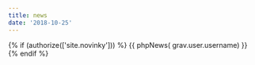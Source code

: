 ```yaml
---
title: news
date: '2018-10-25'
---
```


{% if (authorize(['site.novinky'])) %}
    {{ phpNews( grav.user.username) }}
{% endif %}